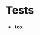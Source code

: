 # Tests

- <b>tox</b> <badge-stars repo='tox-dev/tox'></badge-stars> <badge-doc
href="https://tox.readthedocs.io"></badge-doc>
